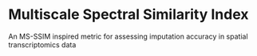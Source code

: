 Multiscale Spectral Similarity Index
======================

An MS-SSIM inspired metric for assessing imputation accuracy in spatial transcriptomics data
